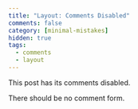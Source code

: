 ```yaml
---
title: "Layout: Comments Disabled"
comments: false
category: [minimal-mistakes]
hidden: true
tags:
  - comments
  - layout
---
```


This post has its comments disabled.

There should be no comment form.
<!--stackedit_data:
eyJoaXN0b3J5IjpbLTI3MDE3ODk2N119
-->
